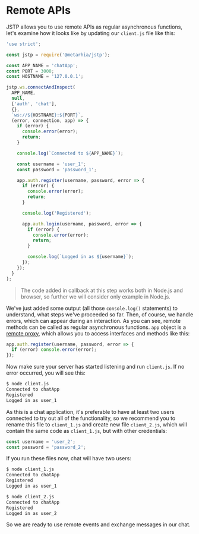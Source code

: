 # Remote APIs

JSTP allows you to use remote APIs as regular asynchronous functions, let's
examine how it looks like by updating our `client.js` file like this:

```javascript
'use strict';

const jstp = require('@metarhia/jstp');

const APP_NAME = 'chatApp';
const PORT = 3000;
const HOSTNAME = '127.0.0.1';

jstp.ws.connectAndInspect(
  APP_NAME,
  null,
  ['auth', 'chat'],
  {},
  `ws://${HOSTNAME}:${PORT}`,
  (error, connection, app) => {
    if (error) {
      console.error(error);
      return;
    }

    console.log(`Connected to ${APP_NAME}`);

    const username = 'user_1';
    const password = 'password_1';

    app.auth.register(username, password, error => {
      if (error) {
        console.error(error);
        return;
      }

      console.log('Registered');

      app.auth.login(username, password, error => {
        if (error) {
          console.error(error);
          return;
        }

        console.log(`Logged in as ${username}`);
      });
    });
  }
);
```

> The code added in callback at this step works both in Node.js and browser, so
> further we will consider only example in Node.js.

We've just added some output (all those `console.log()` statements) to
understand, what steps we've proceeded so far. Then, of course, we handle
errors, which can appear during an interaction. As you can see, remote methods
can be called as regular asynchronous functions. `app` object is a
[remote proxy][remoteproxy], which allows you to access interfaces and methods
like this:

```javascript
app.auth.register(username, password, error => {
  if (error) console.error(error);
});
```

Now make sure your server has started listening and run `client.js`. If no
error occurred, you will see this:

```sh
$ node client.js
Connected to chatApp
Registered
Logged in as user_1
```

As this is a chat application, it's preferable to have at least two users
connected to try out all of the functionality, so we recommend you to rename
this file to `client_1.js` and create new file `client_2.js`, which will contain
the same code as `client_1.js`, but with other credentials:

```javascript
const username = 'user_2';
const password = 'password_2';
```

If you run these files now, chat will have two users:

```sh
$ node client_1.js
Connected to chatApp
Registered
Logged in as user_1
```

```sh
$ node client_2.js
Connected to chatApp
Registered
Logged in as user_2
```

So we are ready to use remote events and exchange messages in our chat.

[remoteproxy]: ../api/remote-proxy.md#class-jstpremoteproxy

